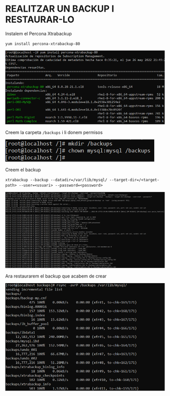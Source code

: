 # REALITZAR UN BACKUP I RESTAURAR-LO

Instalem el Percona Xtrabackup

`yum install percona-xtrabackup-80`

![ScreenShot](imgs/install.png)

Creem la carpeta `/backups` i li donem permisos

![ScreenShot](imgs/carpeta.png)

Creem el backup

`xtrabackup --backup --datadir=/var/lib/mysql/ --target-dir=/<target-path> --user=<usuari> --password=<password>`

![ScreenShot](imgs/backup.png)

Ara restaurarem el backup que acabem de crear

![ScreenShot](imgs/restore.png)
